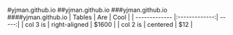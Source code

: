 #yjman.github.io
##yjman.github.io
###yjman.github.io
####yjman.github.io
| Tables        | Are           | Cool  |
| ------------- |:-------------:| -----:|
| col 3 is      | right-aligned | $1600 |
| col 2 is      | centered      |   $12 |
